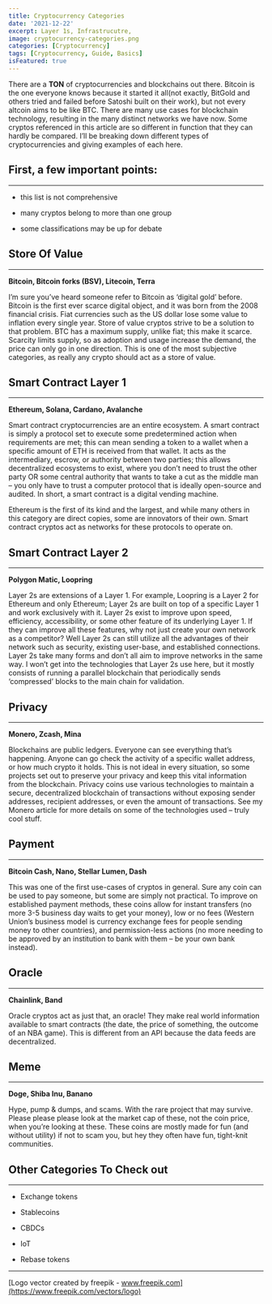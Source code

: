 ```yaml
---
title: Cryptocurrency Categories
date: '2021-12-22'
excerpt: Layer 1s, Infrastrucutre,
image: cryptocurrency-categories.png
categories: [Cryptocurrency]
tags: [Cryptocurrency, Guide, Basics]
isFeatured: true
---
```


There are a **TON** of cryptocurrencies and blockchains out there. Bitcoin is the one everyone knows because it started it all(not exactly, BitGold and others tried and failed before Satoshi built on their work), but not every altcoin aims to be like BTC. There are many use cases for blockchain technology, resulting in the many distinct networks we have now. Some cryptos referenced in this article are so different in function that they can hardly be compared. I’ll be breaking down different types of cryptocurrencies and giving examples of each here.

## First, a few important points:

---

- this list is not comprehensive

- many cryptos belong to more than one group

- some classifications may be up for debate

## Store Of Value

---

**Bitcoin, Bitcoin forks (BSV), Litecoin, Terra**

I’m sure you’ve heard someone refer to Bitcoin as ‘digital gold’ before. Bitcoin is the first ever scarce digital object, and it was born from the 2008 financial crisis. Fiat currencies such as the US dollar lose some value to inflation every single year. Store of value cryptos strive to be a solution to that problem. BTC has a maximum supply, unlike fiat; this make it scarce. Scarcity limits supply, so as adoption and usage increase the demand, the price can only go in one direction. This is one of the most subjective categories, as really any crypto should act as a store of value.

## Smart Contract Layer 1

---

**Ethereum, Solana, Cardano, Avalanche**

Smart contract cryptocurrencies are an entire ecosystem. A smart contract is simply a protocol set to execute some predetermined action when requirements are met; this can mean sending a token to a wallet when a specific amount of ETH is received from that wallet. It acts as the intermediary, escrow, or authority between two parties; this allows decentralized ecosystems to exist, where you don’t need to trust the other party OR some central authority that wants to take a cut as the middle man – you only have to trust a computer protocol that is ideally open-source and audited. In short, a smart contract is a digital vending machine.

Ethereum is the first of its kind and the largest, and while many others in this category are direct copies, some are innovators of their own. Smart contract cryptos act as networks for these protocols to operate on.

## Smart Contract Layer 2

---

**Polygon Matic, Loopring**

Layer 2s are extensions of a Layer 1. For example, Loopring is a Layer 2 for Ethereum and only Ethereum; Layer 2s are built on top of a specific Layer 1 and work exclusively with it. Layer 2s exist to improve upon speed, efficiency, accessibility, or some other feature of its underlying Layer 1. If they can improve all these features, why not just create your own network as a competitor? Well Layer 2s can still utilize all the advantages of their network such as security, existing user-base, and established connections. Layer 2s take many forms and don’t all aim to improve networks in the same way. I won’t get into the technologies that Layer 2s use here, but it mostly consists of running a parallel blockchain that periodically sends ‘compressed’ blocks to the main chain for validation.

## Privacy

---

**Monero, Zcash, Mina**

Blockchains are public ledgers. Everyone can see everything that’s happening. Anyone can go check the activity of a specific wallet address, or how much crypto it holds. This is not ideal in every situation, so some projects set out to preserve your privacy and keep this vital information from the blockchain. Privacy coins use various technologies to maintain a secure, decentralized blockchain of transactions without exposing sender addresses, recipient addresses, or even the amount of transactions. See my Monero article for more details on some of the technologies used – truly cool stuff.

## Payment

---

**Bitcoin Cash, Nano, Stellar Lumen, Dash**

This was one of the first use-cases of cryptos in general. Sure any coin can be used to pay someone, but some are simply not practical. To improve on established payment methods, these coins allow for instant transfers (no more 3-5 business day waits to get your money), low or no fees (Western Union’s business model is currency exchange fees for people sending money to other countries), and permission-less actions (no more needing to be approved by an institution to bank with them – be your own bank instead).

## Oracle

---

**Chainlink, Band**

Oracle cryptos act as just that, an oracle! They make real world information available to smart contracts (the date, the price of something, the outcome of an NBA game). This is different from an API because the data feeds are decentralized.

## Meme

---

**Doge, Shiba Inu, Banano**

Hype, pump & dumps, and scams. With the rare project that may survive. Please please please look at the market cap of these, not the coin price, when you’re looking at these. These coins are mostly made for fun (and without utility) if not to scam you, but hey they often have fun, tight-knit communities.

## Other Categories To Check out

---

- Exchange tokens

- Stablecoins

- CBDCs

- IoT

- Rebase tokens

---

[Logo vector created by freepik - www.freepik.com](https://www.freepik.com/vectors/logo)
